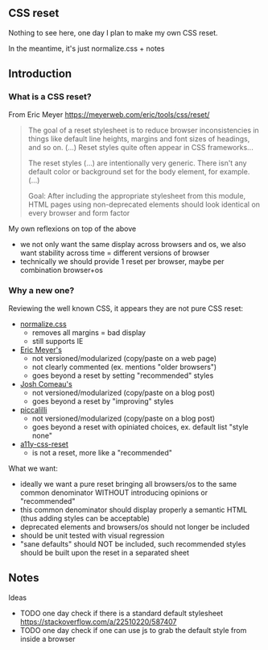 ## CSS reset

Nothing to see here, one day I plan to make my own CSS reset.

In the meantime, it's just normalize.css + notes


## Introduction

### What is a CSS reset?

From Eric Meyer https://meyerweb.com/eric/tools/css/reset/
> The goal of a reset stylesheet is to reduce browser inconsistencies in things like default line heights, margins and font sizes of headings, and so on.
> (...) Reset styles quite often appear in CSS frameworks...
>
> The reset styles (...) are intentionally very generic. There isn't any default color or background set for the body element, for example. (...)
>
> Goal: After including the appropriate stylesheet from this module,
> HTML pages using non-deprecated elements should look identical on every browser and form factor

My own reflexions on top of the above
* we not only want the same display across browsers and os, we also want stability across time = different versions of browser
* technically we should provide 1 reset per browser, maybe per combination browser+os

### Why a new one?

Reviewing the well known CSS, it appears they are not pure CSS reset:
* [normalize.css](https://github.com/necolas/normalize.css/)
  * removes all margins = bad display
  * still supports IE
* [Eric Meyer's](https://meyerweb.com/eric/tools/css/reset/)
  * not versioned/modularized (copy/paste on a web page)
  * not clearly commented (ex. mentions "older browsers")
  * goes beyond a reset by setting "recommended" styles
* [Josh Comeau's](https://www.joshwcomeau.com/css/custom-css-reset/)
  * not versioned/modularized (copy/paste on a blog post)
  * goes beyond a reset by "improving" styles
* [piccalilli](https://hankchizljaw.com/wrote/a-modern-css-reset/)
  * not versioned/modularized (copy/paste on a blog post)
  * goes beyond a reset with opiniated choices, ex. default list "style none"
* [a11y-css-reset](https://github.com/mike-engel/a11y-css-reset)
  * is not a reset, more like a "recommended"

What we want:
* ideally we want a pure reset bringing all browsers/os to the same common denominator
  WITHOUT introducing opinions or "recommended"
* this common denominator should display properly a semantic HTML (thus adding styles can be acceptable)
* deprecated elements and browsers/os should not longer be included
* should be unit tested with visual regression
* "sane defaults" should NOT be included, such recommended styles should be built upon the reset in a separated sheet


## Notes

Ideas
* TODO one day check if there is a standard default stylesheet https://stackoverflow.com/a/22510220/587407
* TODO one day check if one can use js to grab the default style from inside a browser

